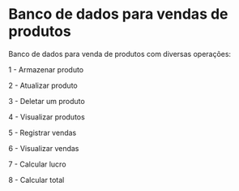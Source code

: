 # Banco de dados para vendas de produtos
Banco de dados para venda de produtos com diversas operações:

1 - Armazenar produto

2 - Atualizar produto

3 - Deletar um produto

4 - Visualizar produtos

5 - Registrar vendas

6 - Visualizar vendas

7 - Calcular lucro

8 - Calcular total

